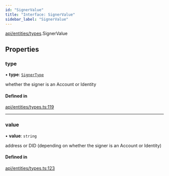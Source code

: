 ```yaml
---
id: "SignerValue"
title: "Interface: SignerValue"
sidebar_label: "SignerValue"
---
```


[api/entities/types](../../../../../modules/API/Entities/Types/Types.md).SignerValue

## Properties

### type

• **type**: [`SignerType`](../../../../../enums/API/Entities/Types/SignerType/SignerType.md)

whether the signer is an Account or Identity

#### Defined in

[api/entities/types.ts:119](https://github.com/PolymeshAssociation/polymesh-sdk/blob/8a9158669/src/api/entities/types.ts#L119)

___

### value

• **value**: `string`

address or DID (depending on whether the signer is an Account or Identity)

#### Defined in

[api/entities/types.ts:123](https://github.com/PolymeshAssociation/polymesh-sdk/blob/8a9158669/src/api/entities/types.ts#L123)
